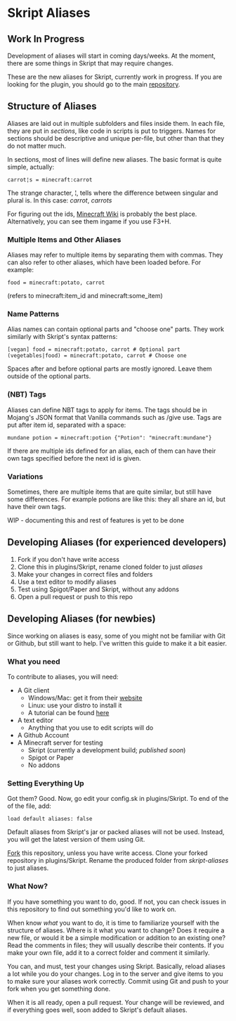 # Skript Aliases
## Work In Progress
Development of aliases will start in coming days/weeks. At the moment, there
are some things in Skript that may require changes.

These are the new aliases for Skript, currently work in progress. If you are
looking for the plugin, you should go to the main
[repository](https://github.com/bensku/Skript).

## Structure of Aliases
Aliases are laid out in multiple subfolders and files inside them. In each file,
they are put in *sections*, like code in scripts is put to triggers. Names for
sections should be descriptive and unique per-file, but other than that they do
not matter much.

In sections, most of lines will define new aliases. The basic format is quite
simple, actually:
```
carrot¦s = minecraft:carrot
```
The strange character, ¦, tells where the difference between singular and plural
is. In this case: *carrot*, *carrots*

For figuring out the ids, [Minecraft Wiki](https://minecraft.gamepedia.com/Minecraft_Wiki)
is probably the best place. Alternatively, you can see them ingame if you use
F3+H.

### Multiple Items and Other Aliases
Aliases may refer to multiple items by separating them with commas. They can
also refer to other aliases, which have been loaded before. For example:
```
food = minecraft:potato, carrot
```
(refers to minecraft:item_id and minecraft:some_item)

### Name Patterns
Alias names can contain optional parts and "choose one" parts. They work
similarly with Skript's syntax patterns:
```
[vegan] food = minecraft:potato, carrot # Optional part
(vegetables|food) = minecraft:potato, carrot # Choose one
```
Spaces after and before optional parts are mostly ignored. Leave them outside
of the optional parts.

### (NBT) Tags
Aliases can define NBT tags to apply for items. The tags should be in Mojang's
JSON format that Vanilla commands such as /give use. Tags are put after item
id, separated with a space:
```
mundane potion = minecraft:potion {"Potion": "minecraft:mundane"}
```
If there are multiple ids defined for an alias, each of them can have their
own tags specified before the next id is given.

### Variations
Sometimes, there are multiple items that are quite similar, but still have
some differences. For example potions are like this: they all share an id, but
have their own tags.

WIP - documenting this and rest of features is yet to be done

## Developing Aliases (for experienced developers)
1. Fork if you don't have write access
2. Clone this in plugins/Skript, rename cloned folder to just *aliases*
3. Make your changes in correct files and folders
4. Use a text editor to modify aliases
5. Test using Spigot/Paper and Skript, without any addons
6. Open a pull request or push to this repo

## Developing Aliases (for newbies)
Since working on aliases is easy, some of you might not be familiar with Git
or Github, but still want to help. I've written this guide to make it a bit
easier.

### What you need
To contribute to aliases, you will need:

* A Git client
  * Windows/Mac: get it from their [website](https://git-scm.com/)
  * Linux: use your distro to install it
  * A tutorial can be found [here](https://guides.github.com/introduction/git-handbook/)
* A text editor
  * Anything that you use to edit scripts will do
* A Github Account
* A Minecraft server for testing
  * Skript (currently a development build; *published soon*)
  * Spigot or Paper
  * No addons

### Setting Everything Up
Got them? Good. Now, go edit your config.sk in plugins/Skript. To end of the
of the file, add:
```
load default aliases: false
```
Default aliases from Skript's jar or packed aliases will not be used. Instead,
you will get the latest version of them using Git.

[Fork](https://guides.github.com/activities/forking/) this repository, unless
you have write access. Clone your forked repository in plugins/Skript. Rename
the produced folder from *skript-aliases* to just aliases.

### What Now?
If you have something you want to do, good. If not, you can check issues in
this repository to find out something you'd like to work on.

When know *what* you want to do, it is time to familiarize yourself with
the structure of aliases. Where is it what you want to change? Does it require
a new file, or would it be a simple modification or addition to an existing one?
Read the comments in files; they will usually describe their contents. If you
make your own file, add it to a correct folder and comment it similarly.

You can, and must, test your changes using Skript. Basically, reload aliases
a lot while you do your changes. Log in to the server and give items to you to
make sure your aliases work correctly. Commit using Git and push to your fork
when you get something done.

When it is all ready, open a pull request. Your change will be reviewed, and
if everything goes well, soon added to Skript's default aliases.

